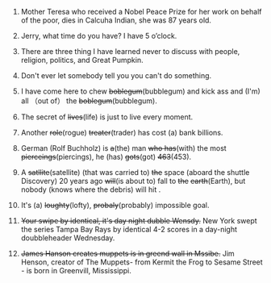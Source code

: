 1. Mother Teresa who received a Nobel Peace Prize for  her work on behalf of the poor, dies in Calcuha Indian, she was 87 years old.

2. Jerry, what time  do  you have?  I have 5 o’clock.

3. There are three thing I have learned never to discuss with people, religion, politics, and Great Pumpkin.

4. Don't ever let somebody tell you you can't do something.

5. I have come here to chew ~~boblegum~~(bubblegum)  and kick ass and (I'm) all （out of） the ~~boblegum~~(bubblegum).

6. The secret of ~~lives~~(life) is just to live every moment.

7. Another ~~role~~(rogue) ~~treater~~(trader)  has cost (a)  bank billions.

8. German (Rolf Buchholz)  is ~~a~~(the) man ~~who has~~(with) the most ~~pierceings~~(piercings), he (has) ~~gots~~(got) ~~463~~(453).

9. A ~~satllite~~(satellite) (that was carried to) ~~the~~ space (aboard the shuttle Discovery)  20 years ago ~~will~~(is about to) fall to ~~the~~ ~~earth~~(Earth),  but nobody (knows where the debris) will hit .

10. It's (a) ~~loughty~~(lofty), ~~probaly~~(probably) impossible  goal.

11. ~~Your swipe by identical, it's  day night dubble  Wensdy.~~ New York swept the series Tampa Bay Rays by identical 4-2 scores in a day-night doubbleheader Wednesday.

12. ~~James Hanson creates muppets is in greend wall in Mssibe.~~ Jim Henson, creator of The Muppets- from Kermit the Frog to Sesame Street -  is born in Greenvill, Mississippi.
